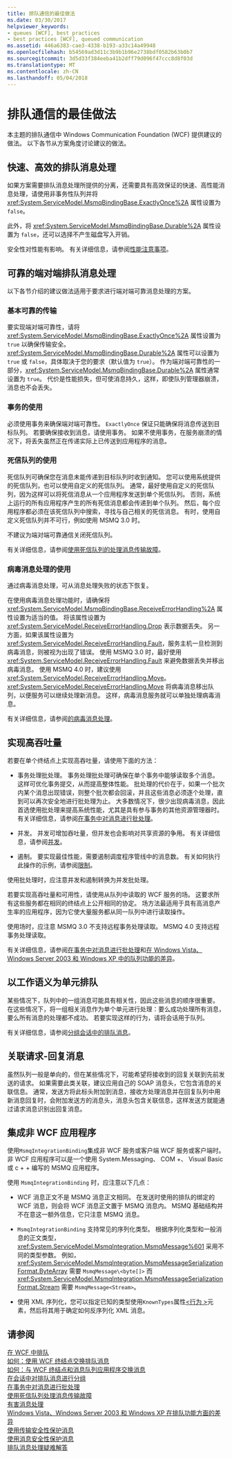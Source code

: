 ```yaml
---
title: 排队通信的最佳做法
ms.date: 03/30/2017
helpviewer_keywords:
- queues [WCF], best practices
- best practices [WCF], queued communication
ms.assetid: 446a6383-cae3-4338-b193-a33c14a49948
ms.openlocfilehash: b54569ad3d11c3b9b1b96e2738bdf0582b63b0b7
ms.sourcegitcommit: 3d5d33f384eeba41b2dff79d096f47ccc8d8f03d
ms.translationtype: MT
ms.contentlocale: zh-CN
ms.lasthandoff: 05/04/2018
---
```

# <a name="best-practices-for-queued-communication"></a>排队通信的最佳做法
本主题的排队通信中 Windows Communication Foundation (WCF) 提供建议的做法。 以下各节从方案角度讨论建议的做法。  
  
## <a name="fast-best-effort-queued-messaging"></a>快速、高效的排队消息处理  
 如果方案需要排队消息处理所提供的分离，还需要具有高效保证的快速、高性能消息处理，请使用非事务性队列并将 <xref:System.ServiceModel.MsmqBindingBase.ExactlyOnce%2A> 属性设置为 `false`。  
  
 此外，将 <xref:System.ServiceModel.MsmqBindingBase.Durable%2A> 属性设置为 `false`，还可以选择不产生磁盘写入开销。  
  
 安全性对性能有影响。 有关详细信息，请参阅[性能注意事项](../../../../docs/framework/wcf/feature-details/performance-considerations.md)。  
  
## <a name="reliable-end-to-end-queued-messaging"></a>可靠的端对端排队消息处理  
 以下各节介绍的建议做法适用于要求进行端对端可靠消息处理的方案。  
  
### <a name="basic-reliable-transfer"></a>基本可靠的传输  
 要实现端对端可靠性，请将 <xref:System.ServiceModel.MsmqBindingBase.ExactlyOnce%2A> 属性设置为 `true` 以确保传输安全。 <xref:System.ServiceModel.MsmqBindingBase.Durable%2A> 属性可以设置为 `true` 或 `false`，具体取决于您的要求（默认值为 `true`）。 作为端对端可靠性的一部分，<xref:System.ServiceModel.MsmqBindingBase.Durable%2A> 属性通常设置为 `true`。 代价是性能损失，但可使消息持久，这样，即使队列管理器崩溃，消息也不会丢失。  
  
### <a name="use-of-transactions"></a>事务的使用  
 必须使用事务来确保端对端可靠性。 `ExactlyOnce` 保证只能确保将消息传送到目标队列。 若要确保接收到消息，请使用事务。 如果不使用事务，在服务崩溃的情况下，将丢失虽然正在传递实际上已传送到应用程序的消息。  
  
### <a name="use-of-dead-letter-queues"></a>死信队列的使用  
 死信队列可确保您在消息未能传递到目标队列时收到通知。 您可以使用系统提供的死信队列，也可以使用自定义的死信队列。 通常，最好使用自定义的死信队列，因为这样可以将死信消息从一个应用程序发送到单个死信队列。 否则，系统上运行的所有应用程序产生的所有死信消息都会传递到单个队列。 然后，每个应用程序都必须在该死信队列中搜索，寻找与自己相关的死信消息。 有时，使用自定义死信队列并不可行，例如使用 MSMQ 3.0 时。  
  
 不建议为端对端可靠通信关闭死信队列。  
  
 有关详细信息，请参阅[使用死信队列的处理消息传输故障](../../../../docs/framework/wcf/feature-details/using-dead-letter-queues-to-handle-message-transfer-failures.md)。  
  
### <a name="use-of-poison-message-handling"></a>病毒消息处理的使用  
 通过病毒消息处理，可从消息处理失败的状态下恢复。  
  
 在使用病毒消息处理功能时，请确保将 <xref:System.ServiceModel.MsmqBindingBase.ReceiveErrorHandling%2A> 属性设置为适当的值。 将该属性设置为 <xref:System.ServiceModel.ReceiveErrorHandling.Drop> 表示数据丢失。 另一方面，如果该属性设置为 <xref:System.ServiceModel.ReceiveErrorHandling.Fault>，服务主机一旦检测到病毒消息，则被视为出现了错误。 使用 MSMQ 3.0 时，最好使用 <xref:System.ServiceModel.ReceiveErrorHandling.Fault> 来避免数据丢失并移出病毒消息。 使用 MSMQ 4.0 时，建议使用 <xref:System.ServiceModel.ReceiveErrorHandling.Move>。 <xref:System.ServiceModel.ReceiveErrorHandling.Move> 将病毒消息移出队列，以便服务可以继续处理新消息。 这样，病毒消息服务就可以单独处理病毒消息。  
  
 有关详细信息，请参阅[的病毒消息处理](../../../../docs/framework/wcf/feature-details/poison-message-handling.md)。  
  
## <a name="achieving-high-throughput"></a>实现高吞吐量  
 若要在单个终结点上实现高吞吐量，请使用下面的方法：  
  
-   事务处理批处理。 事务处理批处理可确保在单个事务中能够读取多个消息。 这样可优化事务提交，从而提高整体性能。 批处理的代价在于，如果一个批次内某个消息出现错误，则整个批次都会回滚，并且这些消息必须逐个处理，直到可以再次安全地进行批处理为止。 大多数情况下，很少出现病毒消息，因此首选使用批处理来提高系统性能，尤其是具有参与事务的其他资源管理器时。 有关详细信息，请参阅[在事务中对消息进行批处理](../../../../docs/framework/wcf/feature-details/batching-messages-in-a-transaction.md)。  
  
-   并发。 并发可增加吞吐量，但并发也会影响对共享资源的争用。 有关详细信息，请参阅[并发](../../../../docs/framework/wcf/samples/concurrency.md)。  
  
-   遏制。 要实现最佳性能，需要遏制调度程序管线中的消息数。 有关如何执行此操作的示例，请参阅[限制](../../../../docs/framework/wcf/samples/throttling.md)。  
  
 使用批处理时，应注意并发和遏制转换为并发批处理。  
  
 若要实现高吞吐量和可用性，请使用从队列中读取的 WCF 服务的场。 这要求所有这些服务都在相同的终结点上公开相同的协定。 场方法最适用于具有高消息产生率的应用程序，因为它使大量服务都从同一队列中进行读取操作。  
  
 使用场时，应注意 MSMQ 3.0 不支持远程事务处理读取。 MSMQ 4.0 支持远程事务处理读取。  
  
 有关详细信息，请参阅[在事务中对消息进行批处理](../../../../docs/framework/wcf/feature-details/batching-messages-in-a-transaction.md)和[在 Windows Vista、 Windows Server 2003 和 Windows XP 中的队列功能的差异](../../../../docs/framework/wcf/feature-details/diff-in-queue-in-vista-server-2003-windows-xp.md)。  
  
## <a name="queuing-with-unit-of-work-semantics"></a>以工作语义为单元排队  
 某些情况下，队列中的一组消息可能具有相关性，因此这些消息的顺序很重要。 在这些情况下，将一组相关消息作为单个单元进行处理：要么成功处理所有消息，要么所有消息的处理都不成功。 若要实现这样的行为，请将会话用于队列。  
  
 有关详细信息，请参阅[分组会话中的排队消息](../../../../docs/framework/wcf/feature-details/grouping-queued-messages-in-a-session.md)。  
  
## <a name="correlating-request-reply-messages"></a>关联请求-回复消息  
 虽然队列一般是单向的，但在某些情况下，可能希望将接收到的回复关联到先前发送的请求。 如果需要此类关联，建议应用自己的 SOAP 消息头，它包含消息的关联信息。 通常，发送方将此标头附加到消息，接收方处理消息并在回复队列中用新消息回复时，会附加发送方的消息头，消息头包含关联信息，这样发送方就能通过请求消息识别出回复消息。  
  
## <a name="integrating-with-non-wcf-applications"></a>集成非 WCF 应用程序  
 使用`MsmqIntegrationBinding`集成非 WCF 服务或客户端 WCF 服务或客户端时。 非 WCF 应用程序可以是一个使用 System.Messaging、 COM +、 Visual Basic 或 c + + 编写的 MSMQ 应用程序。  
  
 使用 `MsmqIntegrationBinding` 时，应注意以下几点：  
  
-   WCF 消息正文不是 MSMQ 消息正文相同。 在发送时使用的排队的绑定的 WCF 消息，则会将 WCF 消息正文置于 MSMQ 消息内。 MSMQ 基础结构并不在意这一额外信息，它只注意 MSMQ 消息。  
  
-   `MsmqIntegrationBinding` 支持常见的序列化类型。 根据序列化类型和一般消息的正文类型，<xref:System.ServiceModel.MsmqIntegration.MsmqMessage%601> 采用不同的类型参数。 例如，<xref:System.ServiceModel.MsmqIntegration.MsmqMessageSerializationFormat.ByteArray> 需要 `MsmqMessage\<byte[]>` 而 <xref:System.ServiceModel.MsmqIntegration.MsmqMessageSerializationFormat.Stream> 需要 `MsmqMessage<Stream>`。  
  
-   使用 XML 序列化，您可以指定已知的类型使用`KnownTypes`属性[\<行为 >](../../../../docs/framework/configure-apps/file-schema/wcf/behavior-of-servicebehaviors.md)元素，然后将其用于确定如何反序列化 XML 消息。  
  
## <a name="see-also"></a>请参阅  
 [在 WCF 中排队](../../../../docs/framework/wcf/feature-details/queuing-in-wcf.md)  
 [如何：使用 WCF 终结点交换排队消息](../../../../docs/framework/wcf/feature-details/how-to-exchange-queued-messages-with-wcf-endpoints.md)  
 [如何：与 WCF 终结点和消息队列应用程序交换消息](../../../../docs/framework/wcf/feature-details/how-to-exchange-messages-with-wcf-endpoints-and-message-queuing-applications.md)  
 [在会话中对排队消息进行分组](../../../../docs/framework/wcf/feature-details/grouping-queued-messages-in-a-session.md)  
 [在事务中对消息进行批处理](../../../../docs/framework/wcf/feature-details/batching-messages-in-a-transaction.md)  
 [使用死信队列处理消息传输故障](../../../../docs/framework/wcf/feature-details/using-dead-letter-queues-to-handle-message-transfer-failures.md)  
 [有害消息处理](../../../../docs/framework/wcf/feature-details/poison-message-handling.md)  
 [Windows Vista、Windows Server 2003 和 Windows XP 在排队功能方面的差异](../../../../docs/framework/wcf/feature-details/diff-in-queue-in-vista-server-2003-windows-xp.md)  
 [使用传输安全性保护消息](../../../../docs/framework/wcf/feature-details/securing-messages-using-transport-security.md)  
 [使用消息安全性保护消息](../../../../docs/framework/wcf/feature-details/securing-messages-using-message-security.md)  
 [排队消息处理疑难解答](../../../../docs/framework/wcf/feature-details/troubleshooting-queued-messaging.md)
